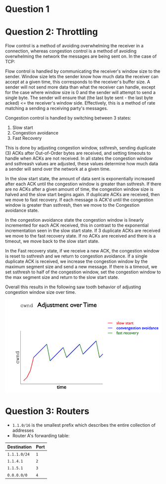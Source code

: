 # Question 1

# Question 2: Throttling

Flow control is a method of avoiding overwhelming the receiver in a connection, whereas congestion control is a method
of avoiding overwhelming the network the messages are being sent on.
In the case of TCP:

Flow control is handled by communicating the receiver's window size to the sender.
Window size lets the sender know how much data the receiver can accept at a given time, this corresponds to the
receiver's buffer size.
A sender will not send more data than what the receiver can handle, except for the case where window size is 0 and the
sender will attempt to send a single byte.
The sender will ensure that (the last byte sent - the last byte acked) <= the receiver's window side.
Effectively, this is a method of rate matching a sending a receiving party's messages.

Congestion control is handled by switching between 3 states:

1) Slow start
2) Congestion avoidance
3) Fast Recovery

This is done by adjusting congestion window, ssthresh, sending duplicate (3) ACKs after Out-of-Order bytes are received,
and setting timeouts to handle when ACKs are not received.
In all states the congestion window and ssthreash values are adjusted, these values determine how much data a sender
will send over the network at a given time.

In the slow start state, the amount of data sent is exponentially increased after each ACK until the congestion window
is greater than ssthresh.
If there are no ACKs after a given amount of time, the congestion window size is halved and the slow start begins again.
If duplicate ACKs are received, then we move to fast recovery.
If each message is ACK'd until the congestion window is greater than ssthresh, then we move to the Congestion avoidance
state.

In the congestion avoidance state the congestion window is linearly incremented for each ACK received, this in contrast
to the exponential incrementation seen in the slow start state.
If 3 duplicate ACKs are received we move to the fast recovery state.
If no ACKs are received and there is a timeout, we move back to the slow start state.

In the Fast recovery state, if we receive a new ACK, the congestion window is reset to ssthresh and we return to
congestion avoidance.
If a single duplicate ACK is received, we increase the congestion window by the maximum segment size and send a new
message.
If there is a timeout, we set ssthresh to half of the congestion window, set the congestion window to the max segment
size and return to the slow start state.

Overall this results in the following saw tooth behavior of adjusting congestion window size over time.

![](congestion_control_graph.png)

# Question 3: Routers

* `1.1.0/16` is the smallest prefix which describes the entire collection of addresses
* Router A's forwarding table:

| Destination  | Port |
|--------------|------|
| `1.1.1.0/24` | `1`  |
| `1.1.4.1`    | `2`  |
| `1.1.5.1`    | `3`  |
| `0.0.0.0/0`  | `4`  |
